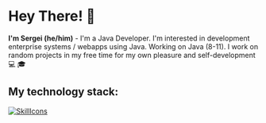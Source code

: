 # Hey There! 👋
**I'm Sergei (he/him)** - I'm a Java Developer.  I'm interested in development enterprise systems / webapps using Java. Working on Java (8-11). I work on random projects in my free time for my own pleasure and self-development  💻 🎓
## My technology stack:
[![SkillIcons](https://skillicons.dev/icons?i=java,spring,hibernate,postgres,postman,kafka,docker,kubernetes)](https://skillicons.dev)<br/>
